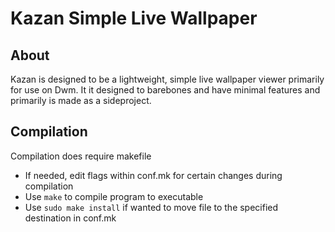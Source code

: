 Kazan Simple Live Wallpaper
================

About
----------------
Kazan is designed to be a lightweight, simple live wallpaper viewer
primarily for use on Dwm. It it designed to barebones and have minimal
features and primarily is made as a sideproject.

Compilation
----------------
Compilation does require makefile

* If needed, edit flags within conf.mk for certain changes during compilation
* Use `make` to compile program to executable
* Use `sudo make install` if wanted to move file to the specified destination in conf.mk
